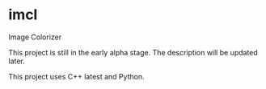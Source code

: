 # imcl
Image Colorizer

This project is still in the early alpha stage. The description will be updated later.

This project uses C++ latest and Python.
